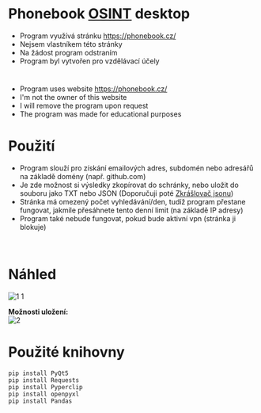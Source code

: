 # Phonebook [OSINT](https://cs.wikipedia.org/wiki/Zpravodajstv%C3%AD_z_otev%C5%99en%C3%BDch_zdroj%C5%AF) desktop

- Program využívá stránku https://phonebook.cz/
- Nejsem vlastníkem této stránky
- Na žádost program odstraním
- Program byl vytvořen pro vzdělávací účely
#
- Program uses website https://phonebook.cz/
- I'm not the owner of this website
- I will remove the program upon request
- The program was made for educational purposes

# Použití

- Program slouží pro získání emailových adres, subdomén nebo adresářů na základě domény (např. github.com)
- Je zde možnost si výsledky zkopírovat do schránky, nebo uložit do souboru jako TXT nebo JSON (Doporučuji poté [Zkrášlovač jsonu](https://github.com/RxiPland/Json-beautifier))
- Stránka má omezený počet vyhledávání/den, tudíž program přestane fungovat, jakmile přesáhnete tento denní limit (na základě IP adresy)
- Program také nebude fungovat, pokud bude aktivní vpn (stránka ji blokuje)
<br/>

# Náhled
![1 1](https://user-images.githubusercontent.com/82058894/177490636-09f99ba3-eef6-4ad1-8b31-9d0c1cbb9ab0.png)

**Možnosti uložení:**<br/>
![2](https://user-images.githubusercontent.com/82058894/177319033-8bb83fa3-4e86-4a7b-954f-79c9dd697c23.png)


# Použité knihovny
```
pip install PyQt5
pip install Requests
pip install Pyperclip
pip install openpyxl
pip install Pandas

```
